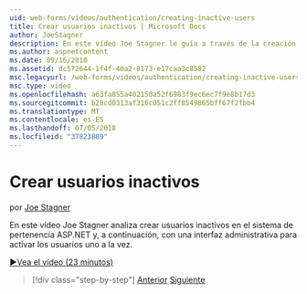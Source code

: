 ```yaml
---
uid: web-forms/videos/authentication/creating-inactive-users
title: Crear usuarios inactivos | Microsoft Docs
author: JoeStagner
description: En este vídeo Joe Stagner le guía a través de la creación de los usuarios inactivos en el sistema de pertenencia ASP.NET y, a continuación, mediante una interfaz de administración para activar los usuarios uno...
ms.author: aspnetcontent
ms.date: 09/16/2010
ms.assetid: dc572644-1f4f-40a2-8173-e17caa3c8582
msc.legacyurl: /web-forms/videos/authentication/creating-inactive-users
msc.type: video
ms.openlocfilehash: a63fa855a402150a52f6983f9ec6ec7f9e8b17d3
ms.sourcegitcommit: b28cd0313af316c051c2ff8549865bff67f2fbb4
ms.translationtype: MT
ms.contentlocale: es-ES
ms.lasthandoff: 07/05/2018
ms.locfileid: "37823889"
---
```

<a name="creating-inactive-users"></a>Crear usuarios inactivos
====================
por [Joe Stagner](https://github.com/JoeStagner)

En este vídeo Joe Stagner analiza crear usuarios inactivos en el sistema de pertenencia ASP.NET y, a continuación, con una interfaz administrativa para activar los usuarios uno a la vez.

[&#9654;Vea el vídeo (23 minutos)](https://channel9.msdn.com/Blogs/ASP-NET-Site-Videos/creating-inactive-users)

> [!div class="step-by-step"]
> [Anterior](simple-web-service-authentication.md)
> [Siguiente](sql-injection-defense.md)
